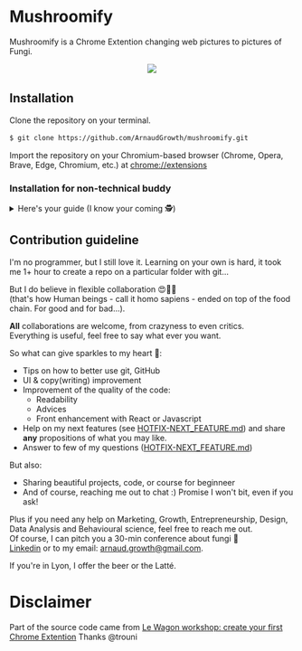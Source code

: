 # Mushroomify

Mushroomify is a Chrome Extention changing web pictures to pictures of Fungi. 

<p align="center">
  <img src="images/readMe/MushroomifySnapshot.gif" width="550" />
</p>

## Installation

Clone the repository on your terminal.

```bash
$ git clone https://github.com/ArnaudGrowth/mushroomify.git
```

Import the repository on your Chromium-based browser (Chrome, Opera, Brave, Edge, Chromium, etc.) at [chrome://extensions](chrome://extensions)

### Installation for non-technical buddy

<details>
<summary>Here's your guide (I know your coming 🕵️‍)</summary>

1. Go to https://github.com/ArnaudGrowth/mushroomify and download the folder 

<p align="center">
  <img src="images/readMe/dummyGuide1.png" width="550" />
</p>

2.a Go to your downloads, move file to a place you won't delete it (/!\ important). <br/>
2.b Right-click on the file to unzip it. (7-Zip recommended, but built-in compresser work perfectly fine)

<p align="center">
  <img src="images/readMe/dummyGuide2.png" width="550" />
</p>


3. Go to chrome://extensions/ and select Developer mode

<p align="center">
  <img src="images/readMe/dummyGuide3.png" width="550" />
</p>

4. Load the unpacked extension.

<p align="center">
  <img src="images/readMe/dummyGuide4.png" width="550" />
</p>

You now have Mushroomify 😍

5. Last step: Pin the extension. 

<p align="center">
  <img src="images/readMe/dummyGuide5.png" width="550" />
</p>


Now just go to any site you want, click on the extension and you'll see some wonder...


</details>

## Contribution guideline

I'm no programmer, but I still love it. Learning on your own is hard, it took me 1+ hour to create a repo on a particular folder with git...

But I do believe in flexible collaboration 😍👨‍💻<br/>
(that's how Human beings - call it homo sapiens - ended on top of the food chain. For good and for bad...). 

**All** collaborations are welcome, from crazyness to even critics. <br/>
Everything is useful, feel free to say what ever you want. 

So what can give sparkles to my heart 💖: 
- Tips on how to better use git, GitHub
- UI & copy(writing) improvement
- Improvement of the quality of the code:
  - Readability
  - Advices
  - Front enhancement with React or Javascript
- Help on my next features (see [HOTFIX-NEXT_FEATURE.md](https://github.com/ArnaudGrowth/mushroomify/blob/master/HOTFIX-NEXT_FEATURE.md)) and share **any** propositions of what you may like.
- Answer to few of my questions ([HOTFIX-NEXT_FEATURE.md](https://github.com/ArnaudGrowth/mushroomify/blob/master/HOTFIX-NEXT_FEATURE.md))

But also: 
- Sharing beautiful projects, code, or course for beginneer 
- And of course, reaching me out to chat :) Promise I won't bit, even if you ask!

Plus if you need any help on Marketing, Growth, Entrepreneurship, Design, Data Analysis and Behavioural science, feel free to reach me out.<br/>
Of course, I can pitch you a 30-min conference about fungi 🍄<br/>
[Linkedin](https://www.linkedin.com/in/consulting-and-growth-hacking/) or to my email: arnaud.growth@gmail.com.

If you're in Lyon, I offer the beer or the Latté. 

# Disclaimer
Part of the source code came from [Le Wagon workshop: create your first Chrome Extention](https://github.com/trouni/workshop-chrome-extension)
Thanks @trouni
